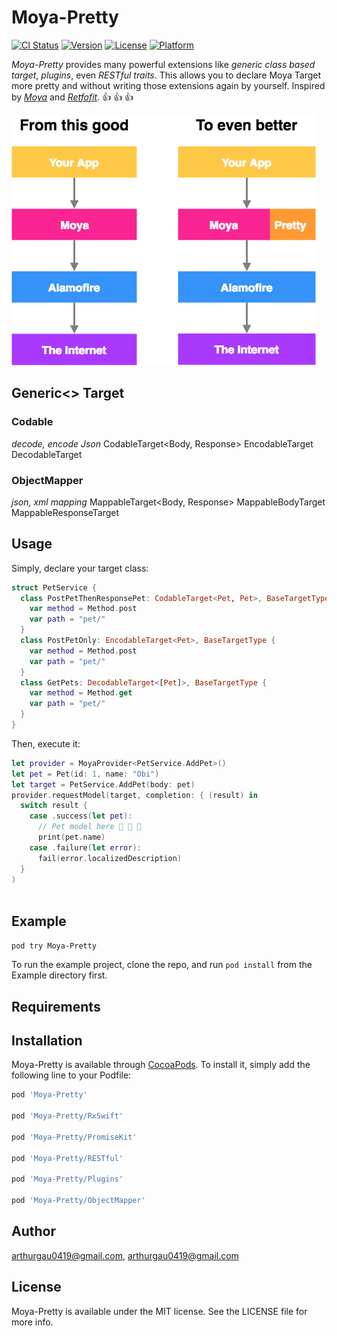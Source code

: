 # Moya-Pretty

[![CI Status](https://img.shields.io/travis/arthurgau0419@gmail.com/Moya-Pretty.svg?style=flat)](https://travis-ci.org/arthurgau0419@gmail.com/Moya-Pretty)
[![Version](https://img.shields.io/cocoapods/v/Moya-Pretty.svg?style=flat)](https://cocoapods.org/pods/Moya-Pretty)
[![License](https://img.shields.io/cocoapods/l/Moya-Pretty.svg?style=flat)](https://cocoapods.org/pods/Moya-Pretty)
[![Platform](https://img.shields.io/cocoapods/p/Moya-Pretty.svg?style=flat)](https://cocoapods.org/pods/Moya-Pretty)

*Moya-Pretty* provides many powerful extensions like *generic class based target*, *plugins*, even *RESTful traits*. This allows you to declare Moya Target more pretty and without writing those extensions again by yourself. 
Inspired by [*Moya*](https://github.com/Moya/Moya) and [*Retfofit*](https://github.com/square/retrofit). 👍 👍 👍

![Moya-Pretty Overview](web/diagram.png)

## Generic<> Target
### Codable
*decode, encode Json*
CodableTarget<Body, Response>
EncodableTarget<Body>
DecodableTarget<Response>
### ObjectMapper
*json, xml mapping*
MappableTarget<Body, Response>
MappableBodyTarget<Body>
MappableResponseTarget<Response>

## Usage
Simply, declare your target class:
```swift
struct PetService {  
  class PostPetThenResponsePet: CodableTarget<Pet, Pet>, BaseTargetType {
    var method = Method.post
    var path = "pet/"    
  }
  class PostPetOnly: EncodableTarget<Pet>, BaseTargetType {
    var method = Method.post
    var path = "pet/"    
  }
  class GetPets: DecodableTarget<[Pet]>, BaseTargetType {
    var method = Method.get
    var path = "pet/"    
  }
}
```

Then, execute it:
```swift
let provider = MoyaProvider<PetService.AddPet>() 
let pet = Pet(id: 1, name: "Obi")
let target = PetService.AddPet(body: pet)
provider.requestModel(target, completion: { (result) in
  switch result {
    case .success(let pet):
      // Pet model here 🎉 🎉 🎉
      print(pet.name)
    case .failure(let error):
      fail(error.localizedDescription)
  }
)
  
```

## Example

`pod try Moya-Pretty`

To run the example project, clone the repo, and run `pod install` from the Example directory first.

## Requirements

## Installation

Moya-Pretty is available through [CocoaPods](https://cocoapods.org). To install
it, simply add the following line to your Podfile:

```ruby
pod 'Moya-Pretty'

pod 'Moya-Pretty/RxSwift'

pod 'Moya-Pretty/PromiseKit'

pod 'Moya-Pretty/RESTful'

pod 'Moya-Pretty/Plugins'

pod 'Moya-Pretty/ObjectMapper'
```

## Author

arthurgau0419@gmail.com, arthurgau0419@gmail.com

## License

Moya-Pretty is available under the MIT license. See the LICENSE file for more info.
